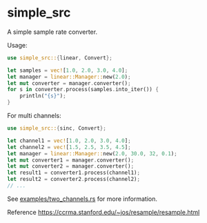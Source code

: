 # simple_src

A simple sample rate converter.

Usage:

```rust
use simple_src::{linear, Convert};

let samples = vec![1.0, 2.0, 3.0, 4.0];
let manager = linear::Manager::new(2.0);
let mut converter = manager.converter();
for s in converter.process(samples.into_iter()) {
    println("{s}");
}
```

For multi channels:

```rust
use simple_src::{sinc, Convert};

let channel1 = vec![1.0, 2.0, 3.0, 4.0];
let channel2 = vec![1.5, 2.5, 3.5, 4.5];
let manager = linear::Manager::new(2.0, 30.0, 32, 0.1);
let mut converter1 = manager.converter();
let mut converter2 = manager.converter();
let result1 = converter1.process(channel1);
let result2 = converter2.process(channel2);
// ...
```

See [examples/two_channels.rs](/examples/two_channels.rs) for more information.

Reference <https://ccrma.stanford.edu/~jos/resample/resample.html>

